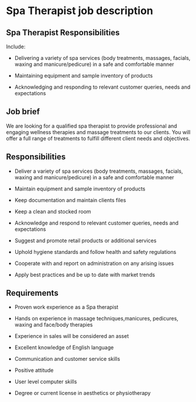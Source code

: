 # Spa Therapist job description


## Spa Therapist Responsibilities

Include:

* Delivering a variety of spa services (body treatments, massages, facials, waxing and manicure/pedicure) in a safe and comfortable manner

* Maintaining equipment and sample inventory of products

* Acknowledging and responding to relevant customer queries, needs and expectations


## Job brief

We are looking for a qualified spa therapist to provide professional and engaging wellness therapies and massage treatments to our clients. You will offer a full range of treatments to fulfill different client needs and objectives.


## Responsibilities

* Deliver a variety of spa services (body treatments, massages, facials, waxing and manicure/pedicure) in a safe and comfortable manner

* Maintain equipment and sample inventory of products

* Keep documentation and maintain clients files

* Keep a clean and stocked room

* Acknowledge and respond to relevant customer queries, needs and expectations

* Suggest and promote retail products or additional services

* Uphold hygiene standards and follow health and safety regulations

* Cooperate with and report on administration on any arising issues

* Apply best practices and be up to date with market trends


## Requirements

* Proven work experience as a Spa therapist

* Hands on experience in massage techniques,manicures, pedicures, waxing and face/body therapies

* Experience in sales will be considered an asset

* Excellent knowledge of English language

* Communication and customer service skills

* Positive attitude

* User level computer skills

* Degree or current license in aesthetics or physiotherapy
